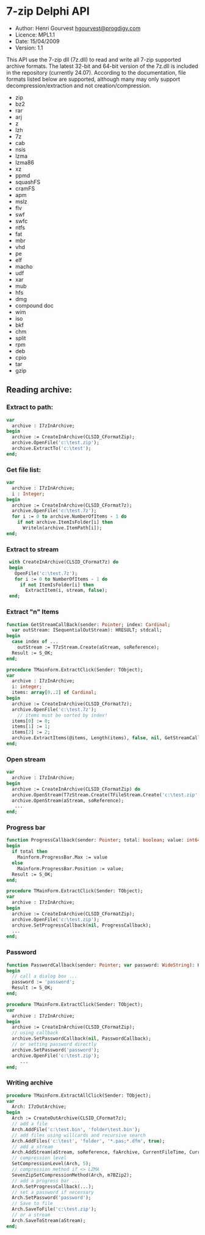 # 7-zip Delphi API

* Author: Henri Gourvest <hgourvest@progdigy.com>
* Licence: MPL1.1
* Date: 15/04/2009
* Version: 1.1

This API use the 7-zip dll (7z.dll) to read and write all 7-zip supported archive formats.  The latest 32-bit and 64-bit version of the 7z.dll is included in the repository (currently 24.07). According to the documentation, file formats listed below are supported, although many may only support decompression/extraction and not creation/compression.
 - zip
 - bz2
 - rar
 - arj
 - z
 - lzh
 - 7z
 - cab
 - nsis
 - lzma
 - lzma86
 - xz
 - ppmd
 - squashFS
 - cramFS
 - apm
 - mslz
 - flv
 - swf
 - swfc
 - ntfs
 - fat
 - mbr
 - vhd
 - pe
 - elf
 - macho
 - udf
 - xar
 - mub
 - hfs
 - dmg
 - compound doc
 - wim
 - iso
 - bkf
 - chm
 - split
 - rpm
 - deb
 - cpio
 - tar
 - gzip

  
## Reading archive:
### Extract to path:

```pascal
var
  archive : I7zInArchive;
begin
  archive := CreateInArchive(CLSID_CFormatZip);
  archive.OpenFile('c:\test.zip');
  archive.ExtractTo('c:\test');
end;

```
### Get file list:
```Pascal
var
  archive : I7zInArchive;
  i : Integer;
begin
  archive := CreateInArchive(CLSID_CFormat7z);
  archive.OpenFile('c:\test.7z');
  for i := 0 to archive.NumberOfItems - 1 do
    if not archive.ItemIsFolder[i] then
      Writeln(archive.ItemPath[i]);
end;
```
### Extract to stream
```Pascal
 with CreateInArchive(CLSID_CFormat7z) do
 begin
   OpenFile('c:\test.7z');
   for i := 0 to NumberOfItems - 1 do
     if not ItemIsFolder[i] then
       ExtractItem(i, stream, false);
 end;
```
### Extract "n" Items
```Pascal
function GetStreamCallBack(sender: Pointer; index: Cardinal;
  var outStream: ISequentialOutStream): HRESULT; stdcall;
begin
  case index of ...
    outStream := T7zStream.Create(aStream, soReference);
  Result := S_OK;
end;

procedure TMainForm.ExtractClick(Sender: TObject);
var
  archive : I7zInArchive;
  i: integer;
  items: array[0..2] of Cardinal;
begin
  archive := CreateInArchive(CLSID_CFormat7z);
  archive.OpenFile('c:\test.7z');
    // items must be sorted by index!
  items[0] := 0;
  items[1] := 1;
  items[2] := 2;
  archive.ExtractItems(@items, Length(items), false, nil, GetStreamCallBack);
end;

```
### Open stream
```Pascal
var
  archive : I7zInArchive;
begin
  archive := CreateInArchive(CLSID_CFormatZip) do
  archive.OpenStream(T7zStream.Create(TFileStream.Create('c:\test.zip', fmOpenRead), soOwned));
  archive.OpenStream(aStream, soReference);
   ...
end;
```
### Progress bar
```Pascal
function ProgressCallback(sender: Pointer; total: boolean; value: int64): HRESULT; stdcall;
begin
  if total then
    Mainform.ProgressBar.Max := value 
  else
    Mainform.ProgressBar.Position := value;
  Result := S_OK;
end;

procedure TMainForm.ExtractClick(Sender: TObject);
var
  archive : I7zInArchive;
begin
  archive := CreateInArchive(CLSID_CFormatZip);
  archive.OpenFile('c:\test.zip');
  archive.SetProgressCallback(nil, ProgressCallback);
  ...
end;
```
### Password
```Pascal
function PasswordCallback(sender: Pointer; var password: WideString): HRESULT; stdcall;
begin
  // call a dialog box ...
  password := 'password';
  Result := S_OK;
end;

procedure TMainForm.ExtractClick(Sender: TObject);
var
  archive : I7zInArchive;
begin
  archive := CreateInArchive(CLSID_CFormatZip);
  // using callback
  archive.SetPasswordCallback(nil, PasswordCallback);
  // or setting password directly
  archive.SetPassword('password');
  archive.OpenFile('c:\test.zip');
     ...
end;
```
### Writing archive
```Pascal
procedure TMainForm.ExtractAllClick(Sender: TObject);
var
  Arch: I7zOutArchive;
begin
  Arch := CreateOutArchive(CLSID_CFormat7z);
  // add a file
  Arch.AddFile('c:\test.bin', 'folder\test.bin');
  // add files using willcards and recursive search
  Arch.AddFiles('c:\test', 'folder', '*.pas;*.dfm', true);
  // add a stream
  Arch.AddStream(aStream, soReference, faArchive, CurrentFileTime, CurrentFileTime, 'folder\test.bin', false, false);
  // compression level
  SetCompressionLevel(Arch, 5);
  // compression method if <> LZMA
  SevenZipSetCompressionMethod(Arch, m7BZip2);
  // add a progress bar ...
  Arch.SetProgressCallback(...);
  // set a password if necessary
  Arch.SetPassword('password');
  // Save to file
  Arch.SaveToFile('c:\test.zip');
  // or a stream
  Arch.SaveToStream(aStream);
end;
```
